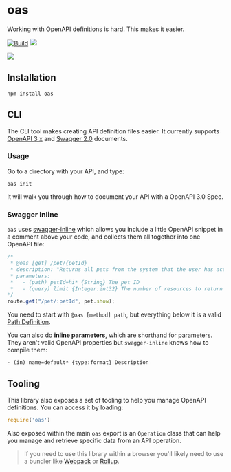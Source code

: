 # oas

Working with OpenAPI definitions is hard. This makes it easier.

[![Build](https://github.com/readmeio/oas/workflows/CI/badge.svg)](https://github.com/readmeio/oas/) [![](https://img.shields.io/npm/v/oas)](https://npm.im/oas)

[![](https://d3vv6lp55qjaqc.cloudfront.net/items/1M3C3j0I0s0j3T362344/Untitled-2.png)](https://readme.com)

## Installation

```
npm install oas
```

## CLI
The CLI tool makes creating API definition files easier. It currently supports [OpenAPI 3.x](https://swagger.io/specification/) and [Swagger 2.0](https://swagger.io/specification/v2/) documents.

### Usage

Go to a directory with your API, and type:

```
oas init
```

It will walk you through how to document your API with a OpenAPI 3.0 Spec.

### Swagger Inline

`oas` uses [swagger-inline](https://github.com/readmeio/swagger-inline) which allows you include a little OpenAPI snippet in a comment above your code, and collects them all together into one OpenAPI file:

```js
/*
 * @oas [get] /pet/{petId}
 * description: "Returns all pets from the system that the user has access to"
 * parameters:
 *   - (path) petId=hi* {String} The pet ID
 *   - (query) limit {Integer:int32} The number of resources to return
*/
route.get("/pet/:petId", pet.show);
```

You need to start with `@oas [method] path`, but everything below it is a valid [Path Definition](http://swagger.io/specification/#pathItemObject).

You can also do **inline parameters**, which are shorthand for parameters. They aren't valid OpenAPI properties but `swagger-inline` knows how to compile them:

```
- (in) name=default* {type:format} Description
```

## Tooling
This library also exposes a set of tooling to help you manage OpenAPI definitions. You can access it by loading:

```js
require('oas')
```

Also exposed within the main `oas` export is an `Operation` class that can help you manage and retrieve specific data from an API operation.

> If you need to use this library within a browser you'll likely need to use a bundler like [Webpack](https://webpack.js.org/) or [Rollup](https://rollupjs.org/).

